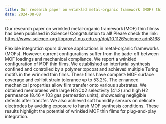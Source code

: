 ```yaml
---
title: Our research paper on wrinkled metal-organic framework (MOF) thin filmss is published in Science!
date: 2024-08-08
---
```


Our research paper on wrinkled metal-organic framework (MOF) thin filmss has been published in Science! Congratulation to all!
Please check the link: https://www-science-org.libproxy1.nus.edu.sg/doi/10.1126/science.adn8168

<!--more-->
Flexible integration spurs diverse applications in metal-organic frameworks (MOFs). However, current configurations suffer from the trade-off between MOF loadings and mechanical compliance. We report a wrinkled configuration of MOF thin films. We established an interfacial synthesis confined and controlled by a polymer topcoat and achieved multiple Turing motifs in the wrinkled thin films. These films have complete MOF surface coverage and exhibit strain tolerance up to 53.2%. The enhanced mechanical properties allow film transfer onto various substrates. We obtained membranes with large H2/CO2 selectivity (41.2) and high H2 permeance (8.46 × 103 gas permeation units), showcasing negligible defects after transfer. We also achieved soft humidity sensors on delicate electrodes by avoiding exposure to harsh MOF synthesis conditions. These results highlight the potential of wrinkled MOF thin films for plug-and-play integration.
